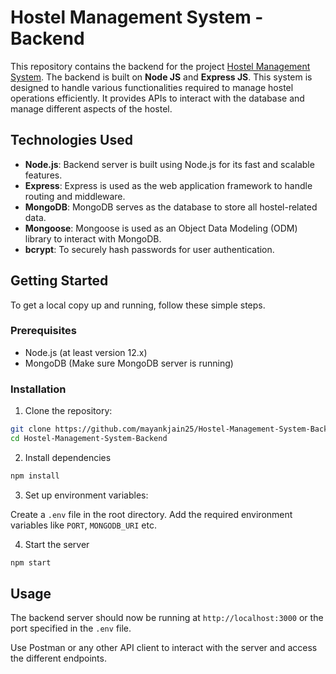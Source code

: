 # Hostel Management System - Backend

This repository contains the backend for the project [Hostel Management System](https://github.com/mayankjain25/Hostel-Management-System). The backend is built on **Node JS** and **Express JS**. This system is designed to handle various functionalities required to manage hostel operations efficiently. It provides APIs to interact with the database and manage different aspects of the hostel.

## Technologies Used

- **Node.js**: Backend server is built using Node.js for its fast and scalable features.
- **Express**: Express is used as the web application framework to handle routing and middleware.
- **MongoDB**: MongoDB serves as the database to store all hostel-related data.
- **Mongoose**: Mongoose is used as an Object Data Modeling (ODM) library to interact with MongoDB.
- **bcrypt**: To securely hash passwords for user authentication.

## Getting Started

To get a local copy up and running, follow these simple steps.

### Prerequisites

- Node.js (at least version 12.x)
- MongoDB (Make sure MongoDB server is running)

### Installation
1. Clone the repository:

```bash
git clone https://github.com/mayankjain25/Hostel-Management-System-Backend.git
cd Hostel-Management-System-Backend
```

2. Install dependencies

```bash
npm install
```

3. Set up environment variables:

Create a `.env` file in the root directory.
Add the required environment variables like `PORT`, `MONGODB_URI` etc.

4. Start the server
```bash
npm start
```

## Usage
The backend server should now be running at `http://localhost:3000` or the port specified in the `.env` file.

Use Postman or any other API client to interact with the server and access the different endpoints.
